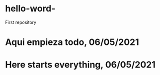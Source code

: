# hello-word-
First repository
# Aqui empieza todo, 06/05/2021
# Here starts everything, 06/05/2021
